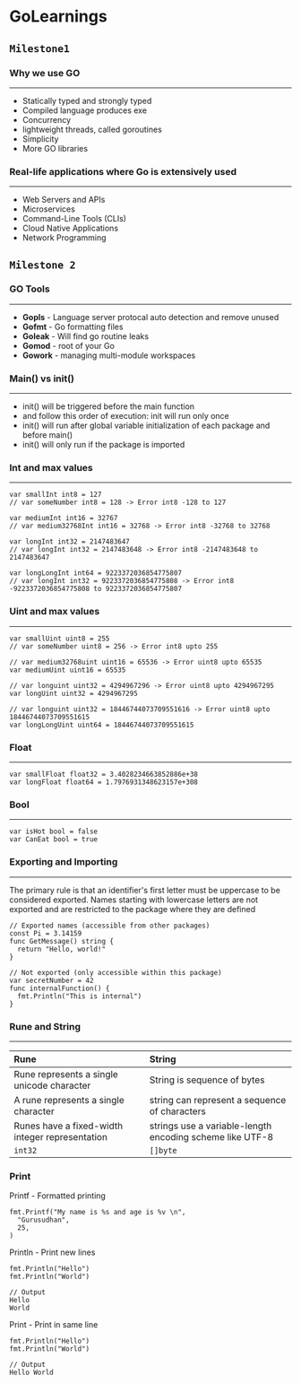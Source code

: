 # **GoLearnings**
<!-- --- -->
<!-- ![Preview](https://upload.wikimedia.org/wikipedia/commons/thumb/0/05/Go_Logo_Blue.svg/2560px-Go_Logo_Blue.svg.png) -->
<!-- --- -->

## `Milestone1`

### Why we use GO
---
 - Statically typed and strongly typed
 - Compiled language produces exe
 - Concurrency
 - lightweight threads, called goroutines
 - Simplicity
 - More GO libraries

### Real-life applications where Go is extensively used
---
 - Web Servers and APIs
 - Microservices
 - Command-Line Tools (CLIs)
 - Cloud Native Applications
 - Network Programming


## `Milestone 2`

### GO Tools
---
- **Gopls**  - Language server protocal auto detection and remove unused
- **Gofmt**  - Go formatting files
- **Goleak** - Will find go routine leaks
- **Gomod**  - root of your Go
- **Gowork** -  managing multi-module workspaces

### Main() vs init()
---
 - init() will be triggered before the main function
- and follow this order of execution: init will run only once
- init() will run after global variable initialization of each package and before main()
- init() will only run if the package is imported

### Int and max values
---

```
var smallInt int8 = 127
// var someNumber int8 = 128 -> Error int8 -128 to 127
```
```
var mediumInt int16 = 32767
// var medium32768Int int16 = 32768 -> Error int8 -32768 to 32768
```
```
var longInt int32 = 2147483647
// var longInt int32 = 2147483648 -> Error int8 -2147483648 to 2147483647
```
```
var longLongInt int64 = 9223372036854775807
// var longInt int32 = 9223372036854775808 -> Error int8 -9223372036854775808 to 9223372036854775807
```

### Uint and max values
---
```
var smallUint uint8 = 255
// var someNumber uint8 = 256 -> Error int8 upto 255
```
```
// var medium32768uint uint16 = 65536 -> Error uint8 upto 65535
var mediumUint uint16 = 65535
```
```
// var longuint uint32 = 4294967296 -> Error uint8 upto 4294967295
var longUint uint32 = 4294967295
```
```
// var longuint uint32 = 18446744073709551616 -> Error uint8 upto 18446744073709551615
var longLongUint uint64 = 18446744073709551615
```

### Float
---

```
var smallFloat float32 = 3.4028234663852886e+38
var longFloat float64 = 1.7976931348623157e+308
```

### Bool
---

```
var isHot bool = false
var CanEat bool = true
```

### Exporting and Importing
---
The primary rule is that an identifier's first letter must be uppercase to be considered exported. Names starting with lowercase letters are not exported and are restricted to the package where they are defined

```
// Exported names (accessible from other packages)
const Pi = 3.14159
func GetMessage() string {
  return "Hello, world!"
}

// Not exported (only accessible within this package)
var secretNumber = 42
func internalFunction() {
  fmt.Println("This is internal")
}
```

### Rune and String
---

| Rune |  String  |
|:-----|:--------|
| Rune represents a single unicode character   | String is sequence of bytes |
| A rune represents a single character   |  string can represent a sequence of characters  |
| Runes have a fixed-width integer representation  | strings use a variable-length encoding scheme like UTF-8 |
| `int32`  | `[]byte` |

### Print

Printf - Formatted printing
```
fmt.Printf("My name is %s and age is %v \n",
  "Gurusudhan",
  25,
)
```
Println - Print new lines
```
fmt.Println("Hello")
fmt.Println("World")

// Output
Hello
World
```
Print - Print in same line
```
fmt.Println("Hello")
fmt.Println("World")

// Output
Hello World
```

